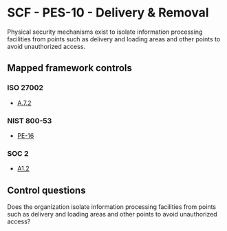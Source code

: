 # SCF - PES-10 - Delivery & Removal
Physical security mechanisms exist to isolate information processing facilities from points such as delivery and loading areas and other points to avoid unauthorized access. 
## Mapped framework controls
### ISO 27002
- [A.7.2](../iso27002/a-7.md#a72)
  
### NIST 800-53
- [PE-16](../nist80053/pe-16.md)
  
### SOC 2
- [A1.2](../soc2/a12.md)
  
## Control questions
Does the organization isolate information processing facilities from points such as delivery and loading areas and other points to avoid unauthorized access? 
  